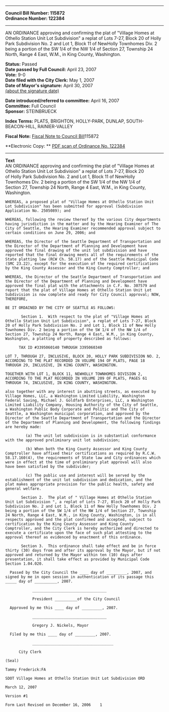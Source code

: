 * * * * *  
  
**Council Bill Number: [](#h0)[](#h2)115872**   
**Ordinance Number: 122384**  
  
* * * * *  
  
AN ORDINANCE approving and confirming the plat of "Village Homes at Othello Station Unit Lot Subdivision" a replat of Lots 7-27, Block 20 of Holly Park Subdivision No. 2 and Lot 1, Block 11 of NewHolly Townhomes Div. 2 being a portion of the SW 1/4 of the NW 1/4 of Section 27, Township 24 North, Range 4 East, W.M., in King County, Washington.  
  
**Status:** Passed   
**Date passed by Full Council:** April 23, 2007   
**Vote:** 9-0   
**Date filed with the City Clerk:** May 1, 2007   
**Date of Mayor's signature:** April 30, 2007   
[(about the signature date)](/~public/approvaldate.htm)   
  
  
**Date introduced/referred to committee:** April 16, 2007   
**Committee:** Full Council   
**Sponsor:** STEINBRUECK   
  
**Index Terms:** PLATS, BRIGHTON, HOLLY-PARK, DUNLAP, SOUTH-BEACON-HILL, RAINIER-VALLEY  
  
**Fiscal Note:** [Fiscal Note to Council Bill](http://clerk.seattle.gov/~public/fnote/115872.htm)[](#h1)[](#h3)115872  
  
**Electronic Copy: ** [PDF scan of Ordinance No. 122384](/~archives/Ordinances/Ord_122384.pdf)  
  
* * * * *  
  
**Text**  
    AN ORDINANCE approving and confirming the plat of "Village Homes at  
    Othello Station Unit Lot Subdivision" a replat of Lots 7-27, Block 20  
    of Holly Park Subdivision No. 2 and Lot 1, Block 11 of NewHolly  
    Townhomes Div. 2 being a portion of the SW 1/4 of the NW 1/4 of  
    Section 27, Township 24 North, Range 4 East, W.M., in King County,  
    Washington.  
  
    WHEREAS, a proposed plat of "Village Homes at Othello Station Unit  
    Lot Subdivision" has been submitted for approval (Subdivision  
    Application No. 2505089); and  
  
    WHEREAS, following the review thereof by the various City departments  
    having jurisdiction in the matter and by the Hearing Examiner of The  
    City of Seattle, the Hearing Examiner recommended approval subject to  
    certain conditions on June 29, 2006; and  
  
    WHEREAS, the Director of the Seattle Department of Transportation and  
    the Director of the Department of Planning and Development have  
    approved the final drawing of the unit lot subdivision and have  
    reported that the final drawing meets all of the requirements of the  
    State platting law (RCW Ch. 58.17) and of the Seattle Municipal Code  
    (SMC 23.22), except for the execution of the required certifications  
    by the King County Assessor and the King County Comptroller; and  
  
    WHEREAS, the Director of the Seattle Department of Transportation and  
    the Director of the Department of Planning and Development have  
    approved the final plat with the attachments in C.F. No. 307579 and  
    report that the plat of Village Homes at Othello Station Unit Lot  
    Subdivision is now complete and ready for City Council approval; NOW,  
    THEREFORE,  
  
    BE IT ORDAINED BY THE CITY OF SEATTLE AS FOLLOWS:  
  
           Section 1.  With respect to the plat of "Village Homes at  
    Othello Station Unit Lot Subdivision", a replat of Lots 7-27, Block  
    20 of Holly Park Subdivision No. 2 and Lot 1, Block 11 of New Holly  
    Townhomes Div. 2 being a portion of the SW 1/4 of the NW 1/4 of  
    Section 27, Township 24 North, Range 4 East, W.M., in King County,  
    Washington, a platting of property described as follows:  
  
          TAX ID #3395060140 THROUGH 3395060340  
  
    LOT 7, THROUGH 27, INCLUSIVE, BLOCK 20, HOLLY PARK SUBDIVISION NO. 2,  
    ACCORDING TO THE PLAT RECORDED IN VOLUME 194 OF PLATS, PAGE 18  
    THROUGH 29, INCLUSIVE, IN KING COUNTY, WASHINGTON.  
  
    TOGETHER WITH LOT 1, BLOCK 11, NEWHOLLY TOWNHOMES DIVISION 2,  
    ACCORDING TO THE PLAT RECORDED IN VOLUME 209 OF PLATS, PAGES 61  
    THROUGH 74, INCLUSIVE, IN KING COUNTY, WASHINGTON.  
  
    also together with any interest in abutting streets, as executed by  
    Village Homes, LLC, a Washington Limited Liability, Washington  
    Federal Saving, Michael J. Goldfarb Enterprises, LLC, a Washington  
    Limited Liability Company, Housing Authority of the City of Seattle,  
    a Washington Public Body Corporate and Politic and The City of  
    Seattle, a Washington municipal corporation, and approved by the  
    Director of the Seattle Department of Transportation and the Director  
    of the Department of Planning and Development, the following findings  
    are hereby made:  
  
             (a) The unit lot subdivision is in substantial conformance  
    with the approved preliminary unit lot subdivision;  
  
             (b) When both the King County Assessor and King County  
    Comptroller have affixed their certifications as required by R.C.W.  
    58.17.160(4), the requirements of State law and City ordinances which  
    were in effect at the time of preliminary plat approval will also  
    have been satisfied by the subdivider;  
  
             (c) The public use and interest will be served by the  
    establishment of the unit lot subdivision and dedication, and the  
    plat makes appropriate provision for the public health, safety and  
    general welfare.  
  
           Section 2.  The plat of " Village Homes at Othello Station  
    Unit Lot Subdivision ", a replat of Lots 7-27, Block 20 of Holly Park  
    Subdivision No. 2 and Lot 1, Block 11 of New Holly Townhomes Div. 2  
    being a portion of the SW 1/4 of the NW 1/4 of Section 27, Township  
    24 North, Range 4 East, W.M., in King County, Washington, is in all  
    respects approved and the plat confirmed and accepted, subject to  
    certification by the King County Assessor and King County  
    Comptroller, and the City Clerk is hereby authorized and directed to  
    execute a certificate upon the face of such plat attesting to the  
    approval thereof as evidenced by enactment of this ordinance.  
  
           Section 3.  This ordinance shall take effect and be in force  
    thirty (30) days from and after its approval by the Mayor, but if not  
    approved and returned by the Mayor within ten (10) days after  
    presentation, it shall take effect as provided by Municipal Code  
    Section 1.04.020.  
  
      Passed by the City Council the ____ day of _________, 2007, and  
    signed by me in open session in authentication of its passage this  
    _____ day of __________, 2007.  
  
                _________________________________  
  
                President __________of the City Council  
  
      Approved by me this ____ day of _________, 2007.  
  
                _________________________________  
  
                Gregory J. Nickels, Mayor  
  
      Filed by me this ____ day of _________, 2007.  
  
                ____________________________________  
  
          City Clerk  
  
    (Seal)  
  
    Tammy Frederick:FA  
  
    SDOT Village Homes at Othello Station Unit Lot Subdivision ORD  
  
    March 12, 2007  
  
    Version #1  
  
    Form Last Revised on December 16, 2006    1  
